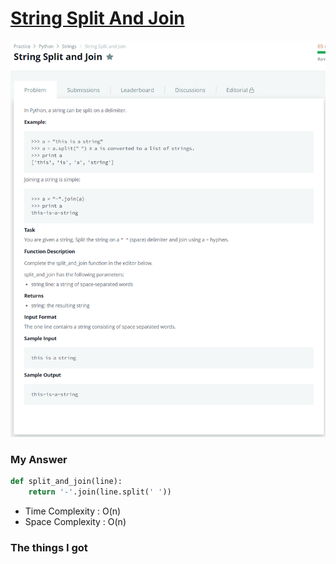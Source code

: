 # [String Split And Join](https://www.hackerrank.com/challenges/python-string-split-and-join/problem)

![image](Problem.png)



### My Answer

```python
def split_and_join(line):
    return '-'.join(line.split(' '))
```

* Time Complexity : O(n)
* Space Complexity : O(n)



### The things I got

